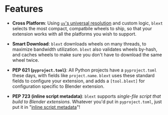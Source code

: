 # Features
- **Cross Platform**: Using [`uv`'s universal resolution](https://docs.astral.sh/uv/concepts/resolution/#universal-resolution) and custom logic, `blext` selects the most compact, compatbile wheels to ship, so that your extension works with all the platforms you wish to support.
- **Smart Download**: `blext` downloads wheels on many threads, to maximize bandwidth utilization. `blext` also validates wheels by-hash, and caches wheels to make sure you don't have to download the same wheel twice.

- **PEP 621 (`pyproject.toml`)**: All Python projects have a `pyproject.toml` these days, with fields like `project.name`. `blext` uses these standard fields to configure your extension, and adds a `[tool.blext]` for configuration specific to Blender extension.
- **PEP 723 (inline script metadata)**: `blext` supports _single-file script that build to Blender extensions_. Whatever you'd put in `pyproject.toml`, just put it in "[inline script metadata](https://packaging.python.org/en/latest/specifications/inline-script-metadata/#inline-script-metadata)"!
